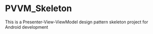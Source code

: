 # PVVM_Skeleton
This is a Presenter-View-ViewModel design pattern skeleton project for Android development
